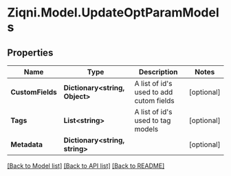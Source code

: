 
# Ziqni.Model.UpdateOptParamModels

## Properties

Name | Type | Description | Notes
------------ | ------------- | ------------- | -------------
**CustomFields** | **Dictionary&lt;string, Object&gt;** | A list of id&#39;s used to add cutom fields | [optional] 
**Tags** | **List&lt;string&gt;** | A list of id&#39;s used to tag models | [optional] 
**Metadata** | **Dictionary&lt;string, string&gt;** |  | [optional] 

[[Back to Model list]](../README.md#documentation-for-models)
[[Back to API list]](../README.md#documentation-for-api-endpoints)
[[Back to README]](../README.md)

